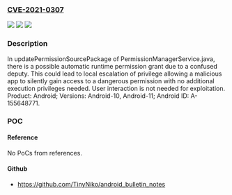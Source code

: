 ### [CVE-2021-0307](https://cve.mitre.org/cgi-bin/cvename.cgi?name=CVE-2021-0307)
![](https://img.shields.io/static/v1?label=Product&message=Android&color=blue)
![](https://img.shields.io/static/v1?label=Version&message=n%2Fa&color=blue)
![](https://img.shields.io/static/v1?label=Vulnerability&message=Elevation%20of%20privilege&color=brighgreen)

### Description

In updatePermissionSourcePackage of PermissionManagerService.java, there is a possible automatic runtime permission grant due to a confused deputy. This could lead to local escalation of privilege allowing a malicious app to silently gain access to a dangerous permission with no additional execution privileges needed. User interaction is not needed for exploitation. Product: Android; Versions: Android-10, Android-11; Android ID: A-155648771.

### POC

#### Reference
No PoCs from references.

#### Github
- https://github.com/TinyNiko/android_bulletin_notes


